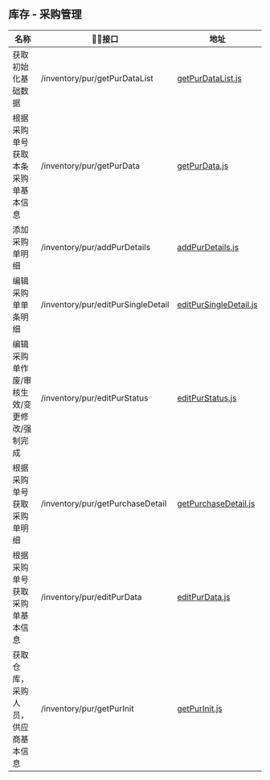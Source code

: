 
## 库存 - 采购管理
名称                |    接口                      |  地址
------------------- |----------------------------|----
获取初始化基础数据      | /inventory/pur/getPurDataList       |[getPurDataList.js](./getPurDataList.js)
根据采购单号获取本条采购单基本信息      | /inventory/pur/getPurData     |[getPurData.js](./getPurData.js)
添加采购单明细         | /inventory/pur/addPurDetails     |[addPurDetails.js](./addPurDetails.js)
编辑采购单单条明细      | /inventory/pur/editPurSingleDetail     |[editPurSingleDetail.js](./editPurSingleDetail.js)
编辑采购单作废/审核生效/变更修改/强制完成  | /inventory/pur/editPurStatus  |[editPurStatus.js](./editPurStatus.js)
根据采购单号获取采购单明细  | /inventory/pur/getPurchaseDetail     |[getPurchaseDetail.js](./getPurchaseDetail.js)
根据采购单号获取采购单基本信息  | /inventory/pur/editPurData     |[editPurData.js](./editPurData.js)
获取仓库，采购人员，供应商基本信息  | /inventory/pur/getPurInit     |[getPurInit.js](./getPurInit.js)
